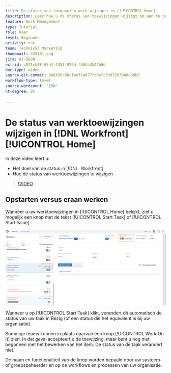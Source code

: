 ```yaml
---
title: De status van toegewezen werk wijzigen in [!UICONTROL Home]
description: Leer hoe u de status van toewijzingen wijzigt om aan te geven dat werk wordt uitgevoerd vanaf de pagina [!UICONTROL Home] . Begrijp waarom de status in  [!DNL &#x200B; Workfront] belangrijk is.
feature: Work Management
type: Tutorial
role: User
level: Beginner
activity: use
team: Technical Marketing
thumbnail: 335101.png
jira: KT-8800
exl-id: c871cb18-65a3-4451-929d-f50cb3544b8d
doc-type: video
source-git-commit: bbdf99c6bc1be714077fd94fc3f8325394de36b3
workflow-type: tm+mt
source-wordcount: '158'
ht-degree: 0%

---
```


# De status van werktoewijzingen wijzigen in [!DNL Workfront] [!UICONTROL Home]

In deze video leert u:

* Het doel van de status in [!DNL &#x200B; Workfront]
* Hoe de status van werktoewijzingen te wijzigen

>[!VIDEO](https://video.tv.adobe.com/v/335101/?quality=12&learn=on&enablevpops=1)

## Opstarten versus eraan werken

Wanneer u uw werktoewijzingen in [!UICONTROL Home] bekijkt, ziet u mogelijk een knop met de tekst [!UICONTROL Start Task] of [!UICONTROL Start Issue] .

![[!DNL Workfront] [!UICONTROL Home] pagina waar de knop staat [!UICONTROL Start Task] . &#x200B;](assets/worker-fundamentals-1.png)

Wanneer u op [!UICONTROL Start Task] klikt, verandert dit automatisch de status van uw taak in Bezig (of een status die het equivalent is bij uw organisatie).

Sommige teams kunnen in plaats daarvan een knop [!UICONTROL Work On It] zien. In dat geval accepteert u de toewijzing, maar bent u nog niet begonnen met het bewerken van het item. De status van de taak verandert niet.

De naam en functionaliteit van de knop worden bepaald door uw systeem- of groepsbeheerder en op de workflows en processen van uw organisatie.

<!--
learn more URLs
-->
